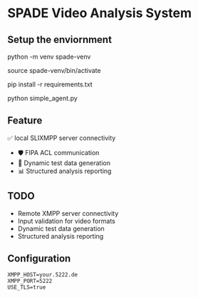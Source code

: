 # SPADE Video Analysis System

## Setup the enviornment
python -m venv spade-venv

source spade-venv/bin/activate

pip install -r requirements.txt

python simple_agent.py

## Feature
✅ local SLIXMPP server connectivity
- 🛡️ FIPA ACL communication
- 🎲 Dynamic test data generation
- 📊 Structured analysis reporting


## TODO 
-  Remote XMPP server connectivity
-  Input validation for video formats
-  Dynamic test data generation
-  Structured analysis reporting

## Configuration
```env
XMPP_HOST=your.5222.de
XMPP_PORT=5222
USE_TLS=true




